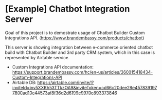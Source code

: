 # [Example] Chatbot Integration Server

Goal of this project is to demostrate usage of Chatbot Builder Custom Integrations API. (https://www.brandembassy.com/products/chatbot)

This server is showing integration between e-commerce oriented chatbot build with Chatbot Builder and 3rd party CRM system, which in this case is represented by Airtable service.

- Custom Integrations API documentation: https://support.brandembassy.com/hc/en-us/articles/360015418434-Custom-Integrations-API
- Airtable DB: https://airtable.com/invite/l?inviteId=inv5XXKh53TTkzOA9&inviteToken=cd66c20dee28e4578391977800ad10c44573af8f36d2d6199c9970c893373846
